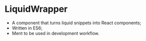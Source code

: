 # LiquidWrapper

- A component that turns liquid snippets into React components;
- Written in ES6;
- Ment to be used in development workflow.
